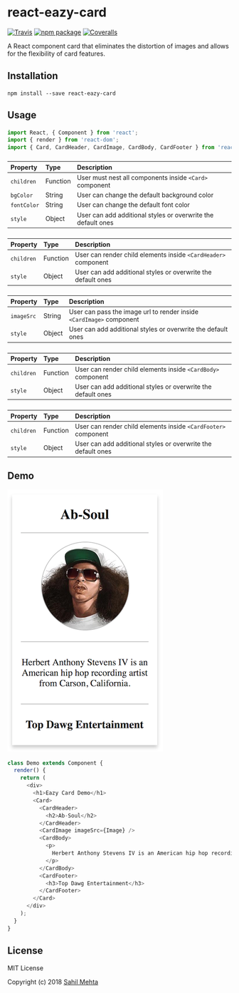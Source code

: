 # react-eazy-card

[![Travis][build-badge]][build]
[![npm package][npm-badge]][npm]
[![Coveralls][coveralls-badge]][coveralls]

A React component card that eliminates the distortion of images and allows for the flexibility of card features.

[build-badge]: https://img.shields.io/travis/user/repo/master.png?style=flat-square
[build]: https://travis-ci.org/user/repo

[npm-badge]: https://img.shields.io/npm/v/npm-package.png?style=flat-square
[npm]: https://www.npmjs.org/package/npm-package

[coveralls-badge]: https://img.shields.io/coveralls/user/repo/master.png?style=flat-square
[coveralls]: https://coveralls.io/github/user/repo

## Installation
```
npm install --save react-eazy-card
```

## Usage

```js
import React, { Component } from 'react';
import { render } from 'react-dom';
import { Card, CardHeader, CardImage, CardBody, CardFooter } from 'react-eazy-card';
```

### <Card>
| Property | Type | Description
:---|:---|:---
| `children` | Function | User must nest all components inside `<Card>` component |
| `bgColor` | String | User can change the default background color |
| `fontColor` | String | User can change the default font color |
| `style` | Object | User can add additional styles or overwrite the default ones |

### <CardHeader>
| Property | Type | Description
:---|:---|:---
| `children` | Function | User can render child elements inside `<CardHeader>` component |
| `style` | Object | User can add additional styles or overwrite the default ones |

### <CardImage>
| Property | Type | Description
:---|:---|:---
| `imageSrc` | String | User can pass the image url to render inside `<CardImage>` component |
| `style` | Object | User can add additional styles or overwrite the default ones |

### <CardBody>
| Property | Type | Description
:---|:---|:---
| `children` | Function | User can render child elements inside `<CardBody>` component |
| `style` | Object | User can add additional styles or overwrite the default ones |

### <CardFooter>
| Property | Type | Description
:---|:---|:---
| `children` | Function | User can render child elements inside `<CardFooter>` component |
| `style` | Object | User can add additional styles or overwrite the default ones |

## Demo
![Eazy Card Demo](https://github.com/mehtaculous/react-eazy-card/blob/master/demo/src/demo.jpg)
```js
class Demo extends Component {
  render() {
    return (
      <div>
        <h1>Eazy Card Demo</h1>
        <Card>
          <CardHeader>
            <h2>Ab-Soul</h2>
          </CardHeader>
          <CardImage imageSrc={Image} />
          <CardBody>
            <p>
              Herbert Anthony Stevens IV is an American hip hop recording artist from Carson, California.
            </p>
          </CardBody>
          <CardFooter>
            <h3>Top Dawg Entertainment</h3>
          </CardFooter>
        </Card>
      </div>
    );
  }
}
```

## License
MIT License

Copyright (c) 2018 [Sahil Mehta](https://mehtaculous.github.io)